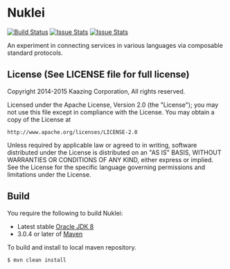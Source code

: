 # Nuklei

[![Build Status][build-status-image]][build-status]
[![Issue Stats][pull-requests-image]][pull-requests]
[![Issue Stats][issues-closed-image]][issues-closed]

[build-status-image]: https://travis-ci.org/kaazing/nuklei.svg?branch=develop
[build-status]: https://travis-ci.org/kaazing/nuklei
[pull-requests-image]: http://www.issuestats.com/github/kaazing/nuklei/badge/pr
[pull-requests]: http://www.issuestats.com/github/kaazing/nuklei
[issues-closed-image]: http://www.issuestats.com/github/kaazing/nuklei/badge/issue
[issues-closed]: http://www.issuestats.com/github/kaazing/nuklei

An experiment in connecting services in various languages via composable standard protocols.

## License (See LICENSE file for full license)

Copyright 2014-2015 Kaazing Corporation, All rights reserved.

Licensed under the Apache License, Version 2.0 (the "License");
you may not use this file except in compliance with the License.
You may obtain a copy of the License at

    http://www.apache.org/licenses/LICENSE-2.0

Unless required by applicable law or agreed to in writing, software
distributed under the License is distributed on an "AS IS" BASIS,
WITHOUT WARRANTIES OR CONDITIONS OF ANY KIND, either express or implied.
See the License for the specific language governing permissions and
limitations under the License.

## Build

You require the following to build Nuklei:

* Latest stable [Oracle JDK 8](http://www.oracle.com/technetwork/java/)
* 3.0.4 or later of [Maven](http://maven.apache.org/)

To build and install to local maven repository.

    $ mvn clean install

